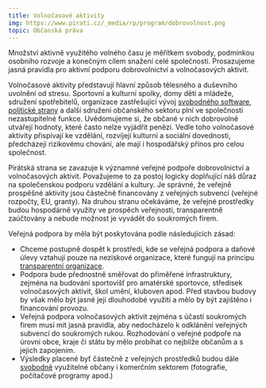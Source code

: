 ```yaml
---
title: Volnočasové aktivity
img: https://www.pirati.cz/_media/rp/program/dobrovolnost.png
topic: Občanská práva
---
```


Množství aktivně využitého volného času je měřítkem svobody, podmínkou osobního rozvoje a konečným cílem snažení celé společnosti. Prosazujeme jasná pravidla pro aktivní podporu dobrovolnictví a volnočasových aktivit.

Volnočasové aktivity představují hlavní způsob tělesného a duševního uvolnění od stresu. Sportovní a kulturní spolky, domy dětí a mládeže, sdružení spotřebitelů, organizace zastřešující vývoj [svobodného software][svoboda-informaci], [politické strany][politicke-strany] a další sdružení občanského sektoru plní ve společnosti nezastupitelné funkce. Uvědomujeme si, že občané v nich dobrovolně utvářejí hodnoty, které často nelze vyjádřit penězi. Vedle toho volnočasové aktivity přispívají ke vzdělání, rozvíjejí kulturní a sociální dovednosti, předcházejí rizikovému chování, ale mají i hospodářský přínos pro celou společnost.

Pirátská strana se zavazuje k významné veřejné podpoře dobrovolnictví a volnočasových aktivit. Považujeme to za postoj logicky doplňující náš důraz na společenskou podporu vzdělání a kultury. Je správné, že veřejně prospěšné aktivity jsou částečně financovány z veřejných subvencí (veřejné rozpočty, EU, granty). Na druhou stranu očekáváme, že veřejné prostředky budou hospodárně využity ve prospěch veřejnosti, transparentně zaúčtovány a nebude možnost je vyvádět do soukromých firem.

Veřejná podpora by měla být poskytována podle následujících zásad:

* Chceme postupně dospět k prostředí, kde se veřejná podpora a daňové úlevy vztahují pouze na neziskové organizace, které fungují na principu [transparentní organizace][transparence].
* Podpora bude přednostně směřovat do přiměřené infrastruktury, zejména na budování sportovišť pro amatérské sportovce, středisek volnočasových aktivit, škol umění, kluboven apod. Před stavbou budovy by však mělo být jasné její dlouhodobé využití a mělo by být zajištěno i financování provozu.
* Veřejná podpora volnočasových aktivit zejména s účastí soukromých firem musí mít jasná pravidla, aby nedocházelo k odklánění veřejných subvencí do soukromých rukou. Rozhodování o veřejné podpoře na úrovni obce, kraje či státu by mělo probíhat co nejblíže občanům a s jejich zapojením.
* Výsledky placené byť částečně z veřejných prostředků budou dále [svobodně][svoboda-informaci] využitelné občany i komerčním sektorem (fotografie, počítačové programy apod.)

[svoboda-informaci]: https://www.pirati.cz/program/svoboda_informaci
[transparence]: https://www.pirati.cz/program/transparence
[politicke-strany]: https://www.pirati.cz/program/politicke-strany
